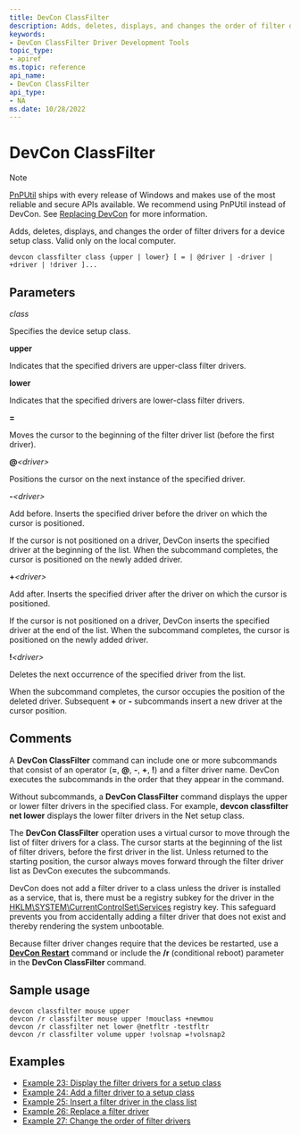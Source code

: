 ```yaml
---
title: DevCon ClassFilter
description: Adds, deletes, displays, and changes the order of filter drivers for a device setup class. Valid only on the local computer.
keywords:
- DevCon ClassFilter Driver Development Tools
topic_type:
- apiref
ms.topic: reference
api_name:
- DevCon ClassFilter
api_type:
- NA
ms.date: 10/28/2022
---
```


# DevCon ClassFilter

> [!NOTE]
> [PnPUtil](pnputil.md) ships with every release of Windows and makes use of the most reliable and secure APIs available. We recommend using PnPUtil instead of DevCon. See [Replacing DevCon](devcon-migration.md) for more information.

Adds, deletes, displays, and changes the order of filter drivers for a device setup class. Valid only on the local computer.

``` console
devcon classfilter class {upper | lower} [ = | @driver | -driver | +driver | !driver ]...
```

## Parameters

*class*

Specifies the device setup class.

**upper**

Indicates that the specified drivers are upper-class filter drivers.

**lower**

Indicates that the specified drivers are lower-class filter drivers.

**=**

Moves the cursor to the beginning of the filter driver list (before the first driver).

**@***\<driver\>*

Positions the cursor on the next instance of the specified driver.

**-***\<driver\>*

Add before. Inserts the specified driver before the driver on which the cursor is positioned.

If the cursor is not positioned on a driver, DevCon inserts the specified driver at the beginning of the list. When the subcommand completes, the cursor is positioned on the newly added driver.

**+***\<driver\>*

Add after. Inserts the specified driver after the driver on which the cursor is positioned.

If the cursor is not positioned on a driver, DevCon inserts the specified driver at the end of the list. When the subcommand completes, the cursor is positioned on the newly added driver.

**!***\<driver\>*

Deletes the next occurrence of the specified driver from the list.

When the subcommand completes, the cursor occupies the position of the deleted driver. Subsequent **+** or **-** subcommands insert a new driver at the cursor position.

## Comments

A **DevCon ClassFilter** command can include one or more subcommands that consist of an operator (**=**, **@**, **-**, **+**, **!**) and a filter driver name. DevCon executes the subcommands in the order that they appear in the command.

Without subcommands, a **DevCon ClassFilter** command displays the upper or lower filter drivers in the specified class. For example, **devcon classfilter net lower** displays the lower filter drivers in the Net setup class.

The **DevCon ClassFilter** operation uses a virtual cursor to move through the list of filter drivers for a class. The cursor starts at the beginning of the list of filter drivers, before the first driver in the list. Unless returned to the starting position, the cursor always moves forward through the filter driver list as DevCon executes the subcommands.

DevCon does not add a filter driver to a class unless the driver is installed as a service, that is, there must be a registry subkey for the driver in the [HKLM\\SYSTEM\\CurrentControlSet\\Services](../install/hklm-system-currentcontrolset-services-registry-tree.md) registry key. This safeguard prevents you from accidentally adding a filter driver that does not exist and thereby rendering the system unbootable.

Because filter driver changes require that the devices be restarted, use a **[DevCon Restart](devcon-restart.md)** command or include the **/r** (conditional reboot) parameter in the **DevCon ClassFilter** command.

## Sample usage

``` console
devcon classfilter mouse upper
devcon /r classfilter mouse upper !mouclass +newmou
devcon /r classfilter net lower @netfltr -testfltr
devcon /r classfilter volume upper !volsnap =!volsnap2
```

## Examples

- [Example 23: Display the filter drivers for a setup class](devcon-examples.md#example-23-display-the-filter-drivers-for-a-setup-class)
- [Example 24: Add a filter driver to a setup class](devcon-examples.md#example-24-add-a-filter-driver-to-a-setup-class)
- [Example 25: Insert a filter driver in the class list](devcon-examples.md#example-25-insert-a-filter-driver-in-the-class-list)
- [Example 26: Replace a filter driver](devcon-examples.md#example-26-replace-a-filter-driver)
- [Example 27: Change the order of filter drivers](devcon-examples.md#example-27-change-the-order-of-filter-drivers)
